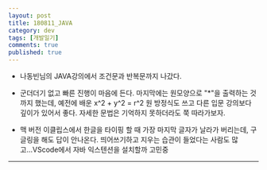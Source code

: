 ```yaml
---
layout: post
title: 180811_JAVA
category: dev
tags: [개발일기]
comments: true
published: true
---
```


* 나동빈님의 JAVA강의에서 조건문과 반복문까지 나갔다.
* 군더더기 없고 빠른 진행이 마음에 든다. 마지막에는 원모양으로 "*"을 출력하는 것 까지 했는데, 예전에 배운 x^2 + y^2 = r^2 원 방정식도 쓰고 다른 입문 강의보다 깊이가 있어서 좋다. 자세한 문법은 기억하지 못하더라도 쭉 따라가보자.

* 맥 버전 이클립스에서 한글을 타이핑 할 때 가장 마지막 글자가 날라가 버리는데, 구글링을 해도 답이 안나온다. 띄어쓰기하고 지우는 습관이 들었다는 사람도 많고...VScode에서 자바 익스텐션을 설치할까 고민중

---